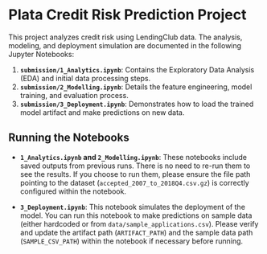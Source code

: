 # Plata Credit Risk Prediction Project

This project analyzes credit risk using LendingClub data.
The analysis, modeling, and deployment simulation are documented in the following Jupyter Notebooks:

1.  **`submission/1_Analytics.ipynb`**: Contains the Exploratory Data Analysis (EDA) and initial data processing steps.
2.  **`submission/2_Modelling.ipynb`**: Details the feature engineering, model training, and evaluation process.
3.  **`submission/3_Deployment.ipynb`**: Demonstrates how to load the trained model artifact and make predictions on new data.

## Running the Notebooks

-   **`1_Analytics.ipynb` and `2_Modelling.ipynb`**: These notebooks include saved outputs from previous runs. There is no need to re-run them to see the results. If you choose to run them, please ensure the file path pointing to the dataset (`accepted_2007_to_2018Q4.csv.gz`) is correctly configured within the notebook.

-   **`3_Deployment.ipynb`**: This notebook simulates the deployment of the model. You can run this notebook to make predictions on sample data (either hardcoded or from `data/sample_applications.csv`). Please verify and update the artifact path (`ARTIFACT_PATH`) and the sample data path (`SAMPLE_CSV_PATH`) within the notebook if necessary before running. 
